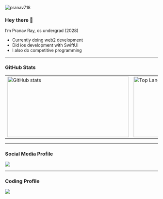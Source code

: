 <p align = "left"> <img src = "https://komarev.com/ghpvc/?username=pranav718" alt = "pranav718" /> </p>

### Hey there 👋


I’m Pranav Ray, cs undergrad (2028)

- Currently doing web2 development
- Did ios development with SwiftUI
- I also do competitive programming

---

### GitHub Stats

<table>
  <tr>
    <td>
      <img width="400" height="200" src="https://github-readme-stats.vercel.app/api?username=pranav718&show_icons=true&theme=dark" alt="GitHub stats" />
    </td>
    <td>
      <img width="350" height="200" src="https://github-readme-mwendwa.vercel.app/api/top-langs/?username=pranav718&layout=compact&count_private=true&theme=dark" alt="Top Languages" />
    </td>
  </tr>
</table>


---

### Social Media Profile

[<img src="https://img.shields.io/badge/Twitter-%231DA1F2.svg?style=for-the-badge&logo=Twitter&logoColor=white" />](https://twitter.com/knightkun__)

---

### Coding Profile

[<img src="https://img.shields.io/badge/Codeforces-445f9d?style=for-the-badge&logo=Codeforces&logoColor=white" />](https://codeforces.com/profile/knightkun__/)



